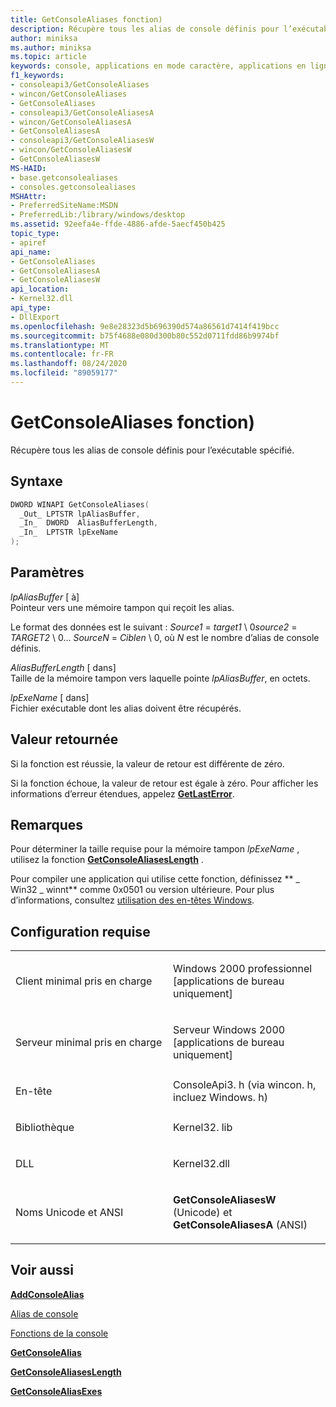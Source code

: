 ```yaml
---
title: GetConsoleAliases fonction)
description: Récupère tous les alias de console définis pour l’exécutable spécifié.
author: miniksa
ms.author: miniksa
ms.topic: article
keywords: console, applications en mode caractère, applications en ligne de commande, applications Terminal Server, API de console
f1_keywords:
- consoleapi3/GetConsoleAliases
- wincon/GetConsoleAliases
- GetConsoleAliases
- consoleapi3/GetConsoleAliasesA
- wincon/GetConsoleAliasesA
- GetConsoleAliasesA
- consoleapi3/GetConsoleAliasesW
- wincon/GetConsoleAliasesW
- GetConsoleAliasesW
MS-HAID:
- base.getconsolealiases
- consoles.getconsolealiases
MSHAttr:
- PreferredSiteName:MSDN
- PreferredLib:/library/windows/desktop
ms.assetid: 92eefa4e-ffde-4886-afde-5aecf450b425
topic_type:
- apiref
api_name:
- GetConsoleAliases
- GetConsoleAliasesA
- GetConsoleAliasesW
api_location:
- Kernel32.dll
api_type:
- DllExport
ms.openlocfilehash: 9e8e28323d5b696390d574a86561d7414f419bcc
ms.sourcegitcommit: b75f4688e080d300b80c552d0711fdd86b9974bf
ms.translationtype: MT
ms.contentlocale: fr-FR
ms.lasthandoff: 08/24/2020
ms.locfileid: "89059177"
---
```

# <a name="getconsolealiases-function"></a>GetConsoleAliases fonction)


Récupère tous les alias de console définis pour l’exécutable spécifié.

<a name="syntax"></a>Syntaxe
------

```C
DWORD WINAPI GetConsoleAliases(
  _Out_ LPTSTR lpAliasBuffer,
  _In_  DWORD  AliasBufferLength,
  _In_  LPTSTR lpExeName
);
```

<a name="parameters"></a>Paramètres
----------

*lpAliasBuffer* \[ à\]  
Pointeur vers une mémoire tampon qui reçoit les alias.

Le format des données est le suivant : *Source1* = *target1* \\ 0*source2* = *TARGET2* \\ 0... *SourceN* = *Ciblen* \\ 0, où *N* est le nombre d’alias de console définis.

*AliasBufferLength* \[ dans\]  
Taille de la mémoire tampon vers laquelle pointe *lpAliasBuffer*, en octets.

*lpExeName* \[ dans\]  
Fichier exécutable dont les alias doivent être récupérés.

<a name="return-value"></a>Valeur retournée
------------

Si la fonction est réussie, la valeur de retour est différente de zéro.

Si la fonction échoue, la valeur de retour est égale à zéro. Pour afficher les informations d’erreur étendues, appelez [**GetLastError**](https://msdn.microsoft.com/library/windows/desktop/ms679360).

<a name="remarks"></a>Remarques
-------

Pour déterminer la taille requise pour la mémoire tampon *lpExeName* , utilisez la fonction [**GetConsoleAliasesLength**](getconsolealiaseslength.md) .

Pour compiler une application qui utilise cette fonction, définissez ** \_ Win32 \_ winnt** comme 0x0501 ou version ultérieure. Pour plus d’informations, consultez [utilisation des en-têtes Windows](https://msdn.microsoft.com/library/windows/desktop/aa383745).

<a name="requirements"></a>Configuration requise
------------

<table>
<colgroup>
<col width="50%" />
<col width="50%" />
</colgroup>
<tbody>
<tr class="odd">
<td><p>Client minimal pris en charge</p></td>
<td><p>Windows 2000 professionnel [applications de bureau uniquement]</p></td>
</tr>
<tr class="even">
<td><p>Serveur minimal pris en charge</p></td>
<td><p>Serveur Windows 2000 [applications de bureau uniquement]</p></td>
</tr>
<tr class="odd">
<td><p>En-tête</p></td>
<td>ConsoleApi3. h (via wincon. h, incluez Windows. h)</td>
</tr>
<tr class="even">
<td><p>Bibliothèque</p></td>
<td>Kernel32. lib</td>
</tr>
<tr class="odd">
<td><p>DLL</p></td>
<td>Kernel32.dll</td>
</tr>
<tr class="even">
<td><p>Noms Unicode et ANSI</p></td>
<td><p><strong>GetConsoleAliasesW</strong> (Unicode) et <strong>GetConsoleAliasesA</strong> (ANSI)</p></td>
</tr>
<tr class="odd">
</tr>
<tr class="even">
</tr>
<tr class="odd">
</tr>
<tr class="even">
</tr>
</tbody>
</table>

## <a name="span-idsee_alsospansee-also"></a><span id="see_also"></span>Voir aussi


[**AddConsoleAlias**](addconsolealias.md)

[Alias de console](console-aliases.md)

[Fonctions de la console](console-functions.md)

[**GetConsoleAlias**](getconsolealias.md)

[**GetConsoleAliasesLength**](getconsolealiaseslength.md)

[**GetConsoleAliasExes**](getconsolealiasexes.md)

 

 




